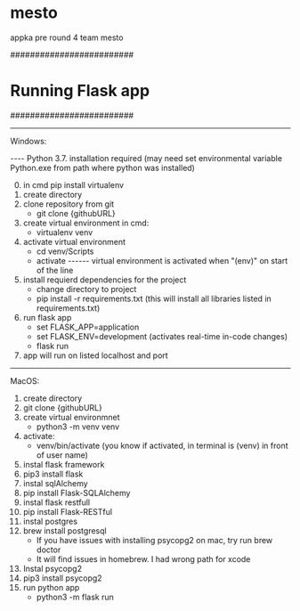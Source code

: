 # mesto
appka pre round 4 team mesto





#########################
# Running Flask app	#
#########################

_____________________________________________________
Windows:

---- Python 3.7. installation required (may need set environmental variable Python.exe from path where python was installed)

00. in cmd
	pip install virtualenv
0. create directory
1. clone repository from git
	- git clone {githubURL}
2. create virtual environment
	in cmd:
	- virtualenv venv
3. activate virtual environment
	- cd venv/Scripts
	- activate
   ------ virtual environment is activated when "(env)" on start of the line
4. install requierd dependencies for the project
	- change directory to project
	- pip install -r requirements.txt (this will install all libraries listed in requirements.txt)
5. run flask app
	- set FLASK_APP=application
	- set FLASK_ENV=development (activates real-time in-code changes)
	- flask run
6. app will run on listed localhost and port

___________________________________________________________
MacOS:

1. create directory
2. git clone {githubURL}
3. create virtual environmnet
	- python3 -m venv venv
4. activate: 
	- venv/bin/activate
(you know if activated, in terminal is (venv) in front of user name)
5. instal flask framework
6. pip3 install flask
7. instal sqlAlchemy
8. pip install Flask-SQLAlchemy
9. instal flask restfull
10. pip install Flask-RESTful
11. instal postgres
12. brew install postgresql
	- If you have issues with installing psycopg2 on mac, try run
brew doctor
	- It will find issues in homebrew. I had wrong path for xcode
13. Instal psycopg2
13. pip3 install psycopg2
14. run python app
	- python3 -m flask run
